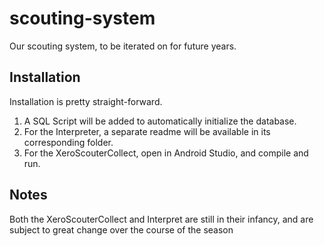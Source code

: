 # scouting-system

Our scouting system, to be iterated on for future years.

## Installation

Installation is pretty straight-forward.
1. A SQL Script will be added to automatically initialize the database.  
2. For the Interpreter, a separate readme will be available in its corresponding folder.  
3. For the XeroScouterCollect, open in Android Studio, and compile and run.  

## Notes

Both the XeroScouterCollect and Interpret are still in their infancy, and are subject to great change over the course of the season
